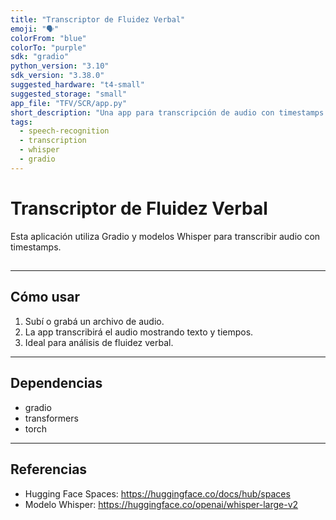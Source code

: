 ```yaml
---
title: "Transcriptor de Fluidez Verbal"
emoji: "🗣️"
colorFrom: "blue"
colorTo: "purple"
sdk: "gradio"
python_version: "3.10"
sdk_version: "3.38.0"
suggested_hardware: "t4-small"
suggested_storage: "small"
app_file: "TFV/SCR/app.py"
short_description: "Una app para transcripción de audio con timestamps "
tags:
  - speech-recognition
  - transcription
  - whisper
  - gradio
---
```

#
# Transcriptor de Fluidez Verbal

Esta aplicación utiliza Gradio y modelos Whisper para transcribir audio con timestamps.
##
---

## Cómo usar

1. Subí o grabá un archivo de audio.
2. La app transcribirá el audio mostrando texto y tiempos.
3. Ideal para análisis de fluidez verbal.

---

## Dependencias

- gradio
- transformers
- torch

---

## Referencias

- Hugging Face Spaces: https://huggingface.co/docs/hub/spaces
- Modelo Whisper: https://huggingface.co/openai/whisper-large-v2
